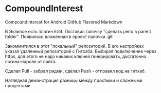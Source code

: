 CompoundInterest
======================

CompoundInterest for Android
GitHub Flavored Markdown


В Эклипсе есть плагин EGit. Поставил галочку "сделать репо в parent folder". Появилась вложенная в проект папочка .git

Закоммитился в этот "локальный" репозиторий. В его настройках указал удаленный репозиторий с Гитхаба. Выбирал подключение через https, для этого не надо никаких ключей генерировать, достаточно логина-пароля от сайта.

Сделал Pull - забрал ридми, сделал Push - отправил код на гитхаб.

Наглядная демонстрация разницы между простыми и сложными процентами.
